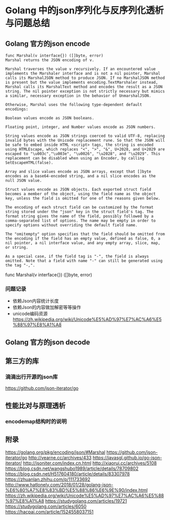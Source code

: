 # Golang 中的json序列化与反序列化透析与问题总结



## Golang 官方的json encode
```
func Marshal(v interface{}) ([]byte, error)
Marshal returns the JSON encoding of v.

Marshal traverses the value v recursively. If an encountered value implements the Marshaler interface and is not a nil pointer, Marshal calls its MarshalJSON method to produce JSON. If no MarshalJSON method is present but the value implements encoding.TextMarshaler instead, Marshal calls its MarshalText method and encodes the result as a JSON string. The nil pointer exception is not strictly necessary but mimics a similar, necessary exception in the behavior of UnmarshalJSON.

Otherwise, Marshal uses the following type-dependent default encodings:

Boolean values encode as JSON booleans.

Floating point, integer, and Number values encode as JSON numbers.

String values encode as JSON strings coerced to valid UTF-8, replacing invalid bytes with the Unicode replacement rune. So that the JSON will be safe to embed inside HTML <script> tags, the string is encoded using HTMLEscape, which replaces "<", ">", "&", U+2028, and U+2029 are escaped to "\u003c","\u003e", "\u0026", "\u2028", and "\u2029". This replacement can be disabled when using an Encoder, by calling SetEscapeHTML(false).

Array and slice values encode as JSON arrays, except that []byte encodes as a base64-encoded string, and a nil slice encodes as the null JSON value.

Struct values encode as JSON objects. Each exported struct field becomes a member of the object, using the field name as the object key, unless the field is omitted for one of the reasons given below.

The encoding of each struct field can be customized by the format string stored under the "json" key in the struct field's tag. The format string gives the name of the field, possibly followed by a comma-separated list of options. The name may be empty in order to specify options without overriding the default field name.

The "omitempty" option specifies that the field should be omitted from the encoding if the field has an empty value, defined as false, 0, a nil pointer, a nil interface value, and any empty array, slice, map, or string.

As a special case, if the field tag is "-", the field is always omitted. Note that a field with name "-" can still be generated using the tag "-,".
```


func Marshal(v interface{}) ([]byte, error)



### 问题记录
- 依赖Json内容统计长度
- 依赖Json的内容做加解密等等操作
- unicode编码资源  https://zh.wikipedia.org/wiki/Unicode%E5%AD%97%E7%AC%A6%E5%88%97%E8%A1%A8



## Golang 官方的json decode


## 第三方的库
### 滴滴出行开源的json库
https://github.com/json-iterator/go 



## 性能比对与原理透析 
### encodemap结构时的说明


## 附录
https://golang.org/pkg/encoding/json/#Marshal
https://github.com/json-iterator/go
http://vearne.cc/archives/433
https://javasgl.github.io/go-json-iterator/
http://jsoniter.com/index.cn.html
http://xiaorui.cc/archives/5108
https://blog.csdn.net/wangshubo1989/article/details/78709802
https://blog.csdn.net/H517604180/article/details/83307978
https://zhuanlan.zhihu.com/p/111733692
http://www.hatlonely.com/2018/01/28/golang-json-%E6%80%A7%E8%83%BD%E5%88%86%E6%9E%90/index.html
https://zh.wikipedia.org/wiki/Unicode%E5%AD%97%E7%AC%A6%E5%88%97%E8%A1%A8
https://studygolang.com/articles/19721
https://studygolang.com/articles/6050
https://hacpai.com/article/1524558037151


